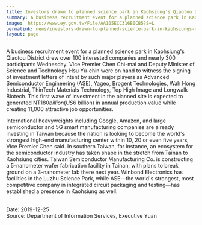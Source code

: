 ```yaml
---
title: Investors drawn to planned science park in Kaohsiung's Qiaotou District
summary: A business recruitment event for a planned science park in Kaohsiung's Qiaotou District drew over 100 interested companies and nearly 300 participants Wednesday. 
image:  https://www.ey.gov.tw/File/AA105ECC316B0CB5?S=L
permalink: news/investors-drawn-to-planned-science-park-in-kaohsiungs-qiaotou-district/
layout: page
---
```

A business recruitment event for a planned science park in Kaohsiung's Qiaotou District drew over 100 interested companies and nearly 300 participants Wednesday. Vice Premier Chen Chi-mai and Deputy Minister of Science and Technology Hsu Yu-chin were on hand to witness the signing of investment letters of intent by such major players as Advanced Semiconductor Engineering (ASE), Yageo, Brogent Technologies, Wah Hong Industrial, ThinTech Materials Technology, Top High Image and Longwalk Biotech. This first wave of investment in the planned site is expected to generated NT$180 billion (US$6 billion) in annual production value while creating 11,000 attractive job opportunities.

International heavyweights including Google, Amazon, and large semiconductor and 5G smart manufacturing companies are already investing in Taiwan because the nation is looking to become the world's strongest high-end manufacturing center within 10, 20 or even five years, Vice Premier Chen said. In southern Taiwan, for instance, an ecosystem for the semiconductor industry has taken shape in the stretch from Tainan to Kaohsiung cities. Taiwan Semiconductor Manufacturing Co. is constructing a 5-nanometer wafer fabrication facility in Tainan, with plans to break ground on a 3-nanometer fab there next year. Winbond Electronics has facilities in the Luzhu Science Park, while ASE—the world's strongest, most competitive company in integrated circuit packaging and testing—has established a presence in Kaohsiung as well.

<br/>
Date: 2019-12-25
<br/>
Source: Department of Information Services, Executive Yuan

